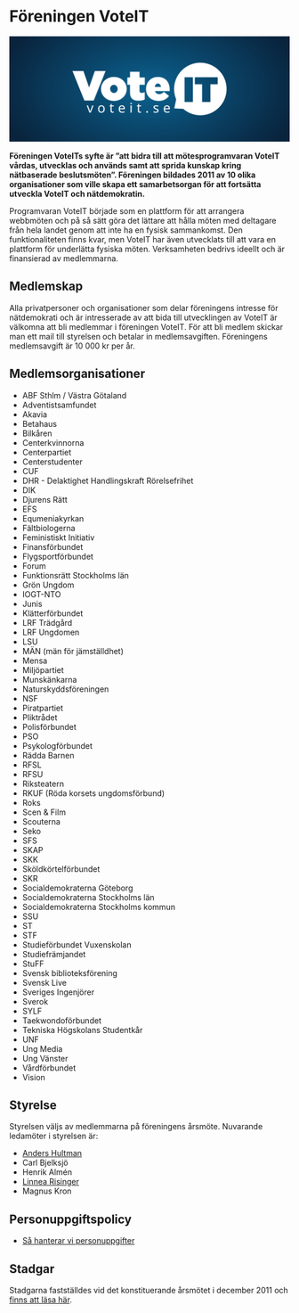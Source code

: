 # Föreningen VoteIT

![Logotyp VoteIT.se](../assets/voteit_se.svg)

**Föreningen VoteITs syfte är ”att bidra till att mötesprogramvaran VoteIT vårdas, utvecklas och används samt att sprida kunskap kring nätbaserade beslutsmöten”. Föreningen bildades 2011 av 10 olika organisationer som ville skapa ett samarbetsorgan för att fortsätta utveckla VoteIT och nätdemokratin.**

Programvaran VoteIT började som en plattform för att arrangera webbmöten och på så sätt göra det lättare att hålla möten med deltagare från hela landet genom att inte ha en fysisk sammankomst. Den funktionaliteten finns kvar, men VoteIT har även utvecklats till att vara en plattform för underlätta fysiska möten. Verksamheten bedrivs ideellt och är finansierad av medlemmarna.

## Medlemskap

Alla privatpersoner och organisationer som delar föreningens intresse för nätdemokrati och är intresserade av att bida till utvecklingen av VoteIT är välkomna att bli medlemmar i föreningen VoteIT. För att bli medlem skickar man ett mail till styrelsen och betalar in medlemsavgiften. Föreningens medlemsavgift är 10 000 kr per år.

## Medlemsorganisationer

- ABF Sthlm / Västra Götaland
- Adventistsamfundet
- Akavia
- Betahaus
- Bilkåren
- Centerkvinnorna
- Centerpartiet
- Centerstudenter
- CUF
- DHR - Delaktighet Handlingskraft Rörelsefrihet
- DIK
- Djurens Rätt
- EFS
- Equmeniakyrkan
- Fältbiologerna
- Feministiskt Initiativ
- Finansförbundet
- Flygsportförbundet
- Forum
- Funktionsrätt Stockholms län
- Grön Ungdom
- IOGT-NTO
- Junis
- Klätterförbundet
- LRF Trädgård
- LRF Ungdomen
- LSU
- MÄN (män för jämställdhet)
- Mensa
- Miljöpartiet
- Munskänkarna
- Naturskyddsföreningen
- NSF
- Piratpartiet
- Pliktrådet
- Polisförbundet
- PSO
- Psykologförbundet
- Rädda Barnen
- RFSL
- RFSU
- Riksteatern
- RKUF (Röda korsets ungdomsförbund)
- Roks
- Scen & Film
- Scouterna
- Seko
- SFS
- SKAP
- SKK
- Sköldkörtelförbundet
- SKR
- Socialdemokraterna Göteborg
- Socialdemokraterna Stockholms län
- Socialdemokraterna Stockholms kommun
- SSU
- ST
- STF
- Studieförbundet Vuxenskolan
- Studiefrämjandet
- StuFF
- Svensk biblioteksförening
- Svensk Live
- Sveriges Ingenjörer
- Sverok
- SYLF
- Taekwondoförbundet
- Tekniska Högskolans Studentkår
- UNF
- Ung Media
- Ung Vänster
- Vårdförbundet
- Vision

## Styrelse

Styrelsen väljs av medlemmarna på föreningens årsmöte. Nuvarande ledamöter i styrelsen är:

- [Anders Hultman](mailto:anders@betahaus.net)
- Carl Bjelksjö
- Henrik Almén
- [Linnea Risinger](mailto:linnea.risinger@gmail.com)
- Magnus Kron

## Personuppgiftspolicy

- [Så hanterar vi personuppgifter](gdpr.html)

## Stadgar

Stadgarna fastställdes vid det konstituerande årsmötet i december 2011 och [finns att läsa här](stadgar.html).
